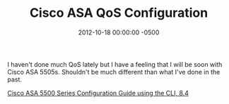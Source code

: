 ﻿---
title:  Cisco ASA QoS Configuration
date:   2012-10-18 00:00:00 -0500
categories: IT
---

I haven't done much QoS lately but I have a feeling that I will be soon with Cisco ASA 5505s. Shouldn't be much different than what I've done in the past.

[Cisco ASA 5500 Series Configuration Guide using the CLI, 8.4](http://www.cisco.com/en/US/docs/security/asa/asa84/configuration/guide/conns_qos.html)
